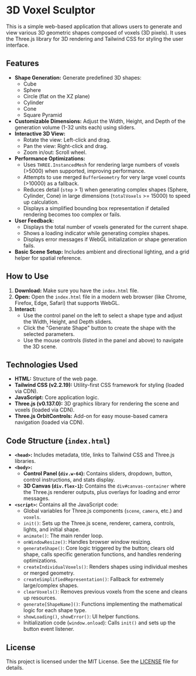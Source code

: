 # 3D Voxel Sculptor

This is a simple web-based application that allows users to generate and view various 3D geometric shapes composed of voxels (3D pixels). It uses the Three.js library for 3D rendering and Tailwind CSS for styling the user interface.

## Features

* **Shape Generation:** Generate predefined 3D shapes:
    * Cube
    * Sphere
    * Circle (flat on the XZ plane)
    * Cylinder
    * Cone
    * Square Pyramid
* **Customizable Dimensions:** Adjust the Width, Height, and Depth of the generation volume (1-32 units each) using sliders.
* **Interactive 3D View:**
    * Rotate the view: Left-click and drag.
    * Pan the view: Right-click and drag.
    * Zoom in/out: Scroll wheel.
* **Performance Optimizations:**
    * Uses `THREE.InstancedMesh` for rendering large numbers of voxels (>5000) when supported, improving performance.
    * Attempts to use merged `BufferGeometry` for very large voxel counts (>10000) as a fallback.
    * Reduces detail (`step` > 1) when generating complex shapes (Sphere, Cylinder, Cone) in large dimensions (`totalVoxels` >= 15000) to speed up calculation.
    * Displays a simplified bounding box representation if detailed rendering becomes too complex or fails.
* **User Feedback:**
    * Displays the total number of voxels generated for the current shape.
    * Shows a loading indicator while generating complex shapes.
    * Displays error messages if WebGL initialization or shape generation fails.
* **Basic Scene Setup:** Includes ambient and directional lighting, and a grid helper for spatial reference.

## How to Use

1.  **Download:** Make sure you have the `index.html` file.
2.  **Open:** Open the `index.html` file in a modern web browser (like Chrome, Firefox, Edge, Safari) that supports WebGL.
3.  **Interact:**
    * Use the control panel on the left to select a shape type and adjust the Width, Height, and Depth sliders.
    * Click the "Generate Shape" button to create the shape with the selected parameters.
    * Use the mouse controls (listed in the panel and above) to navigate the 3D scene.

## Technologies Used

* **HTML:** Structure of the web page.
* **Tailwind CSS (v2.2.19):** Utility-first CSS framework for styling (loaded via CDN).
* **JavaScript:** Core application logic.
* **Three.js (v0.137.0):** 3D graphics library for rendering the scene and voxels (loaded via CDN).
* **Three.js OrbitControls:** Add-on for easy mouse-based camera navigation (loaded via CDN).

## Code Structure (`index.html`)

* **`<head>`:** Includes metadata, title, links to Tailwind CSS and Three.js libraries.
* **`<body>`:**
    * **Control Panel (`div.w-64`):** Contains sliders, dropdown, button, control instructions, and stats display.
    * **3D Canvas (`div.flex-1`):** Contains the `div#canvas-container` where the Three.js renderer outputs, plus overlays for loading and error messages.
* **`<script>`:** Contains all the JavaScript code:
    * Global variables for Three.js components (`scene`, `camera`, etc.) and `voxels`.
    * `init()`: Sets up the Three.js scene, renderer, camera, controls, lights, and initial shape.
    * `animate()`: The main render loop.
    * `onWindowResize()`: Handles browser window resizing.
    * `generateShape()`: Core logic triggered by the button; clears old shape, calls specific generation functions, and handles rendering optimizations.
    * `createIndividualVoxels()`: Renders shapes using individual meshes or merged geometry.
    * `createSimplifiedRepresentation()`: Fallback for extremely large/complex shapes.
    * `clearVoxels()`: Removes previous voxels from the scene and cleans up resources.
    * `generate[ShapeName]()`: Functions implementing the mathematical logic for each shape type.
    * `showLoading()`, `showError()`: UI helper functions.
    * Initialization code (`window.onload`): Calls `init()` and sets up the button event listener.
 
## License

This project is licensed under the MIT License. See the [LICENSE](LICENSE) file for details.
